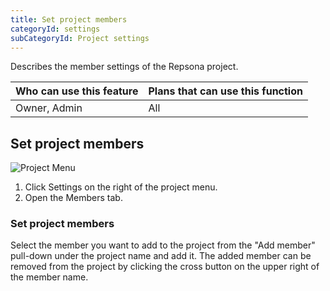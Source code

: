 ```yaml
---
title: Set project members
categoryId: settings
subCategoryId: Project settings
---
```


Describes the member settings of the Repsona project.

|Who can use this feature|Plans that can use this function|
|---|---|
|Owner, Admin|All|

## Set project members

![Project Menu](/images/help/project-menu.en.png)

1. Click Settings on the right of the project menu.
2. Open the Members tab.

### Set project members

Select the member you want to add to the project from the "Add member" pull-down under the project name and add it. The added member can be removed from the project by clicking the cross button on the upper right of the member name.
